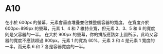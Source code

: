 # A10
在小於 600px 的螢幕，元素會垂直堆疊並佔據整個容器的寬度。
在寬度介於 600px~899px 的螢幕，元素 1、4 和 7 維持全寬，但元素 2、3、5 和 6 的寬度則是父容器的一半。
在大於 900px 的螢幕，你的排版應該如上圖所示。此時父容器的寬度不應該超過 900px。元素 1 的寬為 60%，元素 3 和 4 是元素 1 寬度的一半，而元素 6 和 7 各是容器寬度的一半。
